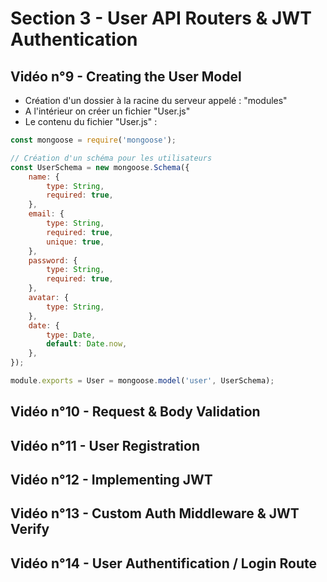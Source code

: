 # Section 3 - User API Routers & JWT Authentication

## Vidéo n°9 - Creating the User Model

-   Création d'un dossier à la racine du serveur appelé : "modules"
-   A l'intérieur on créer un fichier "User.js"
-   Le contenu du fichier "User.js" :

```js
const mongoose = require('mongoose');

// Création d'un schéma pour les utilisateurs
const UserSchema = new mongoose.Schema({
	name: {
		type: String,
		required: true,
	},
	email: {
		type: String,
		required: true,
		unique: true,
	},
	password: {
		type: String,
		required: true,
	},
	avatar: {
		type: String,
	},
	date: {
		type: Date,
		default: Date.now,
	},
});

module.exports = User = mongoose.model('user', UserSchema);
```

## Vidéo n°10 - Request & Body Validation

## Vidéo n°11 - User Registration

## Vidéo n°12 - Implementing JWT

## Vidéo n°13 - Custom Auth Middleware & JWT Verify

## Vidéo n°14 - User Authentification / Login Route
